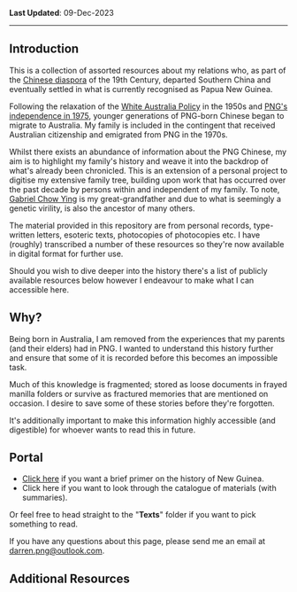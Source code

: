 **Last Updated**: 09-Dec-2023

---

## Introduction

This is a collection of assorted resources about my relations who, as part of the [Chinese diaspora](https://www.unesco.org/en/articles/overseas-chinese-long-history-0) of the 19th Century, departed Southern China and eventually settled in what is currently recognised as Papua New Guinea. 

Following the relaxation of the [White Australia Policy](https://www.nma.gov.au/defining-moments/resources/white-australia-policy#:~:text=On%2023%20December%201901%20the,non%2DBritish%20migration%20to%20Australia.) in the 1950s and [PNG's independence in 1975](https://www.naa.gov.au/help-your-research/fact-sheets/independence-papua-new-guinea), younger generations of PNG-born Chinese began to migrate to Australia. My family is included in the contingent that received Australian citizenship and emigrated from PNG in the 1970s.

Whilst there exists an abundance of information about the PNG Chinese, my aim is to highlight my family's history and weave it into the backdrop of what's already been chronicled. This is an extension of a personal project to digitise my extensive family tree, building upon work that has occurred over the past decade by persons within and independent of my family. To note, [Gabriel Chow Ying](https://github.com/darrenpng/png-resources/blob/main/texts/Correspondence%20to%20Pacific%20Administration.md) is my great-grandfather and due to what is seemingly a genetic virility, is also the ancestor of many others.

The material provided in this repository are from personal records, type-written letters, esoteric texts, photocopies of photocopies etc. I have (roughly) transcribed a number of these resources so they're now available in digital format for further use. 

Should you wish to dive deeper into the history there's a list of publicly available resources below however I endeavour to make what I can accessible here.


## Why?

Being born in Australia, I am removed from the experiences that my parents (and their elders) had in PNG. I wanted to understand this history further and ensure that some of it is recorded before this becomes an impossible task.

Much of this knowledge is fragmented; stored as loose documents in frayed manilla folders or survive as fractured memories that are mentioned on occasion. I desire to save some of these stories before they're forgotten. 

It's additionally important to make this information highly accessible (and digestible) for whoever wants to read this in future.


## Portal


- [Click here](https://github.com/darrenpng/png-resources/blob/main/history.md) if you want a brief primer on the history of New Guinea.
- Click here if you want to look through the catalogue of materials (with summaries).

Or feel free to head straight to the "**Texts**" folder if you want to pick something to read. 

If you have any questions about this page, please send me an email at darren.png@outlook.com.


## Additional Resources
